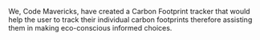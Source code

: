 We, Code Mavericks, have created a Carbon Footprint tracker that would help the user to track their individual carbon footprints therefore assisting them in making eco-conscious informed choices. 
